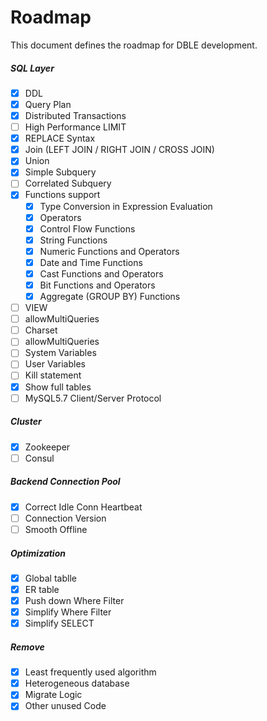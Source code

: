 # Roadmap

This document defines the roadmap for DBLE development.
##### __SQL Layer__  
- [x] DDL
- [x] Query Plan
- [x] Distributed Transactions
- [ ] High Performance LIMIT
- [x] REPLACE Syntax
- [x] Join (LEFT JOIN / RIGHT JOIN / CROSS JOIN)
- [x] Union
- [x] Simple Subquery
- [ ] Correlated Subquery 
- [x] Functions support 
	- [x] Type Conversion in Expression Evaluation
	- [x] Operators
	- [x] Control Flow Functions
	- [x] String Functions     
	- [x] Numeric Functions and Operators     
	- [x] Date and Time Functions
	- [x] Cast Functions and Operators
	- [x] Bit Functions and Operators  
	- [x] Aggregate (GROUP BY) Functions  
- [ ] VIEW
- [ ] allowMultiQueries
- [ ] Charset
- [ ] allowMultiQueries 
- [ ] System Variables 
- [ ] User Variables
- [ ] Kill statement
- [x] Show full tables
- [ ] MySQL5.7 Client/Server Protocol 

##### __Cluster__  
- [x] Zookeeper
- [ ] Consul

##### __Backend Connection Pool__ 
- [x] Correct Idle Conn Heartbeat
- [ ] Connection Version
- [ ] Smooth Offline

##### __Optimization__ 
- [x] Global tablle
- [x] ER table
- [x] Push down Where Filter 
- [x] Simplify Where Filter 
- [x] Simplify SELECT

##### __Remove__ 
- [x] Least frequently used algorithm
- [x] Heterogeneous database
- [x] Migrate Logic
- [x] Other unused Code